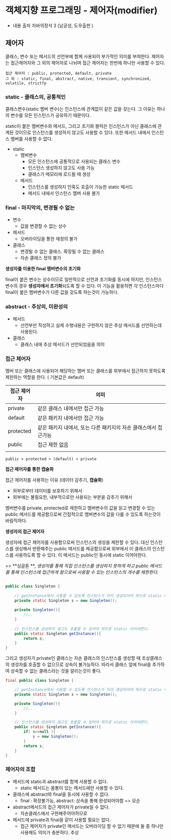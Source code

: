 # 객체지향 프로그래밍 - 제어자(modifier)

- 내용 출처 자바의정석 3 (남궁성, 도우출판 )



## 제어자

클래스, 변수 또는 메서드의 선언부에 함께 사용되어 부가적인 의미를 부여한다. 제어자는 접근제어자와 그 외의 제어자로 나뉘며 접근 제어자는 한번에 하나만 사용할 수 있다. 

```
접근 제어자 : public, protected, default, private
그 외 : static, final, abstract, native, transient, synchronized, volatile, strictfp
```



### static - 클래스의, 공통적인

클래스변수(static 멤버 변수)는 인스턴스에 관계없이 같은 값을 갖는다. 그 이유는 하나의 변수를 모든 인스턴스가 공유하기 때문이다.  

static이 붙은 멤버변수와 메서드, 그리고 초기화 블럭은 인스턴스가 아닌 클래스에 관계된 것이므로 인스턴스를 생성하지 않고도 사용할 수 있다. 또한 메서드 내에서 인스턴스 멤버를 사용할 수 없다. 

- static
  - 멤버변수
    - 모든 인스턴스에 공통적으로 사용되는 클래스 변수
    - 인스턴스 생성하지 않고도 사용 가능
    - 클래스가 메모리에 로드될 때 생성
  - 메서드
    - 인스턴스를 생성하지 안혹도 호출이 가능한 static 메서드
    - 메서드 내에서 인스턴스 멤버 사용 불가

 ### final - 마지막의, 변경될 수 없는

- 변수
  - 값을 변경할 수 없는 상수
- 메서드
  - 오버라이딩을 통한 재정의 불가
- 클래스
  - 변경될 수 없는 클래스. 확장될 수 없는 클래스
  - 자손 클래스 정의 불가 

**생성자를 이용한 final 멤버변수의 초기화**

final이 붙은 변수는 상수이므로 일반적으로 선언과 초기화를 동시에 하지만, 인스턴스 변수의 경우 **생성자에서 초기화**되도록 할 수 있다. 이 기능을 활용하면 각 인스턴스마다 final이 붙은 멤버변수가 다른 값을 갖도록 하는것이 가능하다.   



### abstract - 추상의, 미완성의

- 메서드
  - 선언부만 작성하고 실제 수행내용은 구현하지 않은 추상 메서드를 선언하는데 사용된다.
- 클래스
  - 클래스 내에 추상 메서드가 선언되었음을 의미 

### 접근 제어자 

멤버 또는 클래스에 사용되어 해당하는 멤버 또는 클래스를 외부에서 접근하지 못하도록 제한하는 역할을 한다.  ( 기본값은 default)

| 접근 제어자 | 의미                                                         |
| ----------- | ------------------------------------------------------------ |
| private     | 같은 클래스 내에서만 접근 가능                               |
| default     | 같은 패키지 내에서만 접근 가능                               |
| protected   | 같은 패키지 내에서, 또는 다른 패키지의 자손 클래스에서 접근가능 |
| public      | 접근 제한 없음                                               |
|             |                                                              |

```
public > protected > (default) > private
```

**접근 제어자를 통한 캡슐화**

접근 제어자를 사용하는 이유 (데이터 감추기, **캡슐화**)

- 외부로부터 데이터를 보호하기 위해서
- 외부에는 불필요한, 내부적으로만 사용되는 부분을 감추기 위해서 

멤버변수를 private, protected로 제한하고 멤버변수의 값을 읽고 변경할 수 있는 public 메서드를 제공함으로써 간접적으로 멤버변수의 값을 다룰 수 있도록 하는것이 바람직하다.  

**생성자의 접근 제어자**

생성자에 접근 제어자를 사용함으로써 인스턴스의 생성을 제한할 수 있다. 대신 인스턴스를 생성해서 반환해주는 public 메서드를 제공함으로써 외부에서 이 클래스의 인스턴스를 사용하도록 할 수 있다. 이 메서드는 public인 동시에 static 이어야한다.  

 => **싱글톤 **, *생성자를 통해 직접 인스턴스를 생성하지 못하게 하고 public 메서드를 통해 인스턴스에 접근하게 함으로써 사용할 수 있는 인스턴스의 개수를 제한한다.* 

```java

public class Singleton {
    
    // getInstance에서 사용할 수 있도록 인스턴스가 미리 생성되어야 하므로 static 이어야한다. 
    private static Singleton s = new Singleton();
    
    private Singleton(){
        //..
    }
    
    // 인스턴스를 생성하지 않고도 호출할 수 있어야 하므로 static 이어야한다. 
    public static Singleton getInstance(){
        return s;
    }
}

```

그리고 생성자가 private인 클래스는 자손 클래스의 인스턴스를 생성할 때 조상클래스의 생성자를 호출할 수 없으므로 상속이 불가능하다. 따라서 클래스 앞에 final을 추가하여 상속할 수 없는 클래스라는 것을 알리는것이 좋다. 

```java
final public class Singleton {

    // getInstance에서 사용할 수 있도록 인스턴스가 미리 생성되어야 하므로 static 이어야한다.
    private static Singleton s = new Singleton();

    private Singleton(){
        //..
    }

    // 인스턴스를 생성하지 않고도 호출할 수 있어야 하므로 static 이어야한다.
    public static Singleton getInstance(){
        if( s==null ){
            s = new Singleton();
        }
        return s;
    }
}
```





### 제어자의 조합

- 메서드에 static과 abstract를 함께 사용할 수 없다. 
  - static 메서드는 몸통이 있는 메서드에만 사용할 수 있다.
- 클래스에 abstract와 final을 동시에 사용할 수 없다.
  - final : 확장불가능, abstract: 상속을 통해 완성되어야함 => 모순
- abstract메서드의 접근 제어자가 private일 수 없다.
  - 자손클래스에서 구현해주어야하므로
- 메서드에 private과 final을 같이 사용할 필요는 없다.
  - 접근 제어자가 private인 메서드는 오버라이딩 할 수 없기 때문에 둘 중 하나만 사용해도 의미가 충분하다. 추상